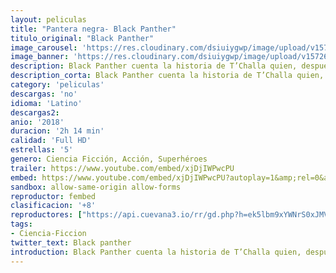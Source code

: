 ```yaml
---
layout: peliculas
title: "Pantera negra- Black Panther"
titulo_original: "Black Panther"
image_carousel: 'https://res.cloudinary.com/dsiuiygwp/image/upload/v1572658295/black-planter-min_omon52.jpg'
image_banner: 'https://res.cloudinary.com/dsiuiygwp/image/upload/v1572658299/BlackPanther_poster_06b76e17-9825-4789-8859-7d1dccf53b4a_1024x1024-min_mhvlsz.jpg'
description: Black Panther cuenta la historia de T’Challa quien, después de los acontecimientos de apitán América Civil War, vuelve a casa, a la nación de Wakanda, aislada y muy avanzada tecnológicamente, para ser proclamado Rey. Pero la reaparición de un viejo enemigo pone a prueba el temple de T’Challa como Rey y Black Panther ya que se ve arrastrado a un conflicto que pone en peligro todo el destino de Wakanda y del mundo.
description_corta: Black Panther cuenta la historia de T’Challa quien, después de los acontecimientos de apitán América Civil War, vuelve a casa, a la nación de Wakanda, aislada y muy avanzada tecnológicamente, para ser proclamado Rey. Pero la reaparición de un viejo enemigo pone a..
category: 'peliculas'
descargas: 'no'
idioma: 'Latino'
descargas2:
anio: '2018'
duracion: '2h 14 min'
calidad: 'Full HD'
estrellas: '5'
genero: Ciencia Ficción, Acción, Superhéroes
trailer: https://www.youtube.com/embed/xjDjIWPwcPU
embed: https://www.youtube.com/embed/xjDjIWPwcPU?autoplay=1&amp;rel=0&amp;hd=1&border=0&wmode=opaque&enablejsapi=1&modestbranding=1&controls=1&showinfo=0
sandbox: allow-same-origin allow-forms
reproductor: fembed
clasificacion: '+8'
reproductores: ["https://api.cuevana3.io/rr/gd.php?h=ek5lbm9xYWNrS0xJMVp5b21KREk0dFBLbjVkaHhkRGdrOG1jbnBpUnhhS1Z6YXg1cExDeHhzbVVZR0oybXNqQnZ0cVZtYXJUeWN5UjBJbGtnOG13emIyU3FadVkyUT09"]
tags:
- Ciencia-Ficcion
twitter_text: Black panther
introduction: Black Panther cuenta la historia de T’Challa quien, después de los acontecimientos de apitán América Civil War, vuelve a casa, a la nación de Wakanda, aislada y muy avanzada tecnológicamente, para ser proclamado Rey. Pero la reaparición de un viejo enemigo pone a
---
```












